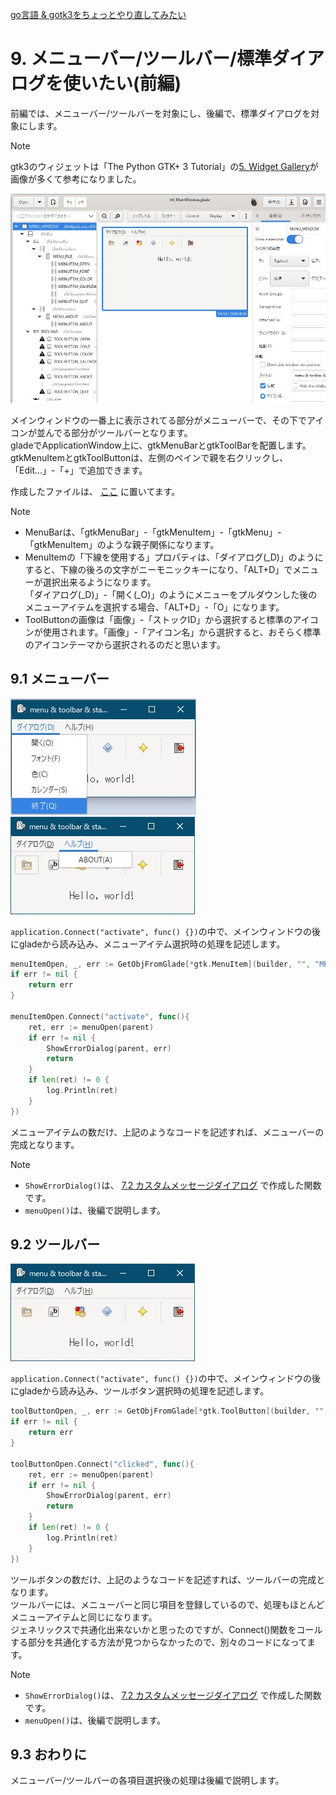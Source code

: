 [go言語 & gotk3をちょっとやり直してみたい](../../README.md#go%E8%A8%80%E8%AA%9Egotk3%E3%82%92%E3%81%A1%E3%82%87%E3%81%A3%E3%81%A8%E3%82%84%E3%82%8A%E7%9B%B4%E3%81%97%E3%81%A6%E3%81%BF%E3%81%9F%E3%81%84)  

# 9. メニューバー/ツールバー/標準ダイアログを使いたい(前編)
前編では、メニューバー/ツールバーを対象にし、後編で、標準ダイアログを対象にします。  

> [!NOTE]  
> gtk3のウィジェットは「The Python GTK+ 3 Tutorial」の[5. Widget Gallery](https://python-gtk-3-tutorial.readthedocs.io/en/latest/gallery.html)が画像が多くて参考になりました。  

![](image/glade.jpg)  

メインウィンドウの一番上に表示されてる部分がメニューバーで、その下でアイコンが並んでる部分がツールバーとなります。  
gladeでApplicationWindow上に、gtkMenuBarとgtkToolBarを配置します。  
gtkMenuItemとgtkToolButtonは、左側のペインで親を右クリックし、「Edit...」-「+」で追加できます。  

作成したファイルは、
[ここ](glade/09_MainWindow.glade)
に置いてます。  

> [!NOTE]
> - MenuBarは、「gtkMenuBar」-「gtkMenuItem」-「gtkMenu」-「gtkMenuItem」のような親子関係になります。
> - MenuItemの「下線を使用する」プロパティは、「ダイアログ(_D)」のようにすると、下線の後ろの文字がニーモニックキーになり、「ALT+D」でメニューが選択出来るようになります。  
>   「ダイアログ(_D)」-「開く(_O)」のようにメニューをプルダウンした後のメニューアイテムを選択する場合、「ALT+D」-「O」になります。  
> - ToolButtonの画像は「画像」-「ストックID」から選択すると標準のアイコンが使用されます。「画像」-「アイコン名」から選択すると、おそらく標準のアイコンテーマから選択されるのだと思います。

## 9.1 メニューバー
![](image/menu.jpg) ![](image/menu2.jpg)  

`application.Connect("activate", func() {})`の中で、メインウィンドウの後にgladeから読み込み、メニューアイテム選択時の処理を記述します。  

```go
menuItemOpen, _, err := GetObjFromGlade[*gtk.MenuItem](builder, "", "MENUITEM_OPEN")
if err != nil {
	return err
}

menuItemOpen.Connect("activate", func(){
	ret, err := menuOpen(parent)
	if err != nil {
		ShowErrorDialog(parent, err)
		return
	}
	if len(ret) != 0 {
		log.Println(ret)
	}
})
```

メニューアイテムの数だけ、上記のようなコードを記述すれば、メニューバーの完成となります。  

> [!NOTE]
> - `ShowErrorDialog()`は、
> [7.2 カスタムメッセージダイアログ](../07#72-%E3%82%AB%E3%82%B9%E3%82%BF%E3%83%A0%E3%83%A1%E3%83%83%E3%82%BB%E3%83%BC%E3%82%B8%E3%83%80%E3%82%A4%E3%82%A2%E3%83%AD%E3%82%B0)
> で作成した関数です。  
> - `menuOpen()`は、後編で説明します。  

## 9.2 ツールバー
![](image/window.jpg)  

`application.Connect("activate", func() {})`の中で、メインウィンドウの後にgladeから読み込み、ツールボタン選択時の処理を記述します。  

```go
toolButtonOpen, _, err := GetObjFromGlade[*gtk.ToolButton](builder, "", "TOOLBUTTON_OPEN")
if err != nil {
	return err
}

toolButtonOpen.Connect("clicked", func(){
	ret, err := menuOpen(parent)
	if err != nil {
		ShowErrorDialog(parent, err)
		return
	}
	if len(ret) != 0 {
		log.Println(ret)
	}
})
```

ツールボタンの数だけ、上記のようなコードを記述すれば、ツールバーの完成となります。  
ツールバーには、メニューバーと同じ項目を登録しているので、処理もほとんどメニューアイテムと同じになります。  
ジェネリックスで共通化出来ないかと思ったのですが、Connect()関数をコールする部分を共通化する方法が見つからなかったので、別々のコードになってます。  

> [!NOTE]
> - `ShowErrorDialog()`は、
> [7.2 カスタムメッセージダイアログ](../07#72-%E3%82%AB%E3%82%B9%E3%82%BF%E3%83%A0%E3%83%A1%E3%83%83%E3%82%BB%E3%83%BC%E3%82%B8%E3%83%80%E3%82%A4%E3%82%A2%E3%83%AD%E3%82%B0)
> で作成した関数です。  
> - `menuOpen()`は、後編で説明します。  

## 9.3 おわりに
メニューバー/ツールバーの各項目選択後の処理は後編で説明します。
